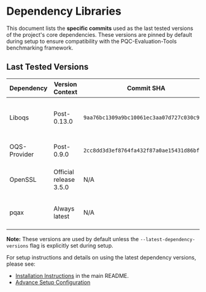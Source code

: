 # Dependency Libraries
This document lists the **specific commits** used as the last tested versions of the project's core dependencies. These versions are pinned by default during setup to ensure compatibility with the PQC-Evaluation-Tools benchmarking framework.

## Last Tested Versions

| **Dependency** | **Version Context**    | **Commit SHA**                             | **Notes**                                      |
|----------------|------------------------|--------------------------------------------|------------------------------------------------|
| Liboqs         | Post-0.13.0            | `9aa76bc1309a9bc10061ec3aa07d727c030c9a86` | Commit after 0.13.0 release, before 0.14.0     |
| OQS-Provider   | Post-0.9.0             | `2cc8dd3d3ef8764fa432f87a0ae15431d86bfa90` | Commit after 0.9.0 release                     |
| OpenSSL        | Official release 3.5.0 | N/A                                        | Downloaded as a fixed release tarball          |
| pqax           | Always latest          | N/A                                        | Pulled from latest main branch at install time |

**Note:** These versions are used by default unless the `--latest-dependency-versions` flag is explicitly set during setup.

For setup instructions and details on using the latest dependency versions,  please see:

- [Installation Instructions](../README.md#installation-instructions) in the main README.
- [Advance Setup Configuration](../advanced_setup_configuration.md)